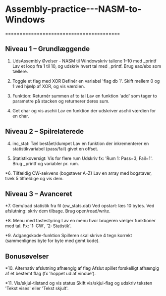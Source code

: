 # Assembly-practice---NASM-to-Windows

========================================

Niveau 1 – Grundlæggende
------------------------
1. UdsAssembly Øvelser - NASM til Windowskriv tallene 1–10 med _printf
Lav et loop fra 1 til 10, og udskriv hvert tal med _printf. Brug eax/ebx som tællere.

2. Toggle et flag med XOR
Definér en variabel 'flag db 1'. Skift mellem 0 og 1 ved hjælp af XOR, og vis værdien.

3. Funktion: Returnér summen af to tal
Lav en funktion 'add' som tager to parametre på stacken og returnerer deres sum.

4. Get char og vis aschii
Lav en funktion der udskriver aschii værdien for en char.

Niveau 2 – Spilrelaterede
-------------------------
4. inc_stat: Tæl bestået/dumpet
Lav en funktion der inkrementerer en statistikvariabel (pass/fail) givet en offset.

5. Statistikoversigt: Vis for flere rum
Udskriv fx: 'Rum 1: Pass=3, Fail=1'. Brug _printf og variabler pr. rum.

*6. Tilfældig CW-sekvens (bogstaver A–Z)
Lav en array med bogstaver, træk 5 tilfældige og vis dem.


Niveau 3 – Avanceret
--------------------
*7. Gem/load statistik fra fil (cw_stats.dat)
Ved opstart: læs 10 bytes. Ved afslutning: skriv dem tilbage. Brug open/read/write.

*8. Menu med tastestyring
Lav en menu hvor brugeren vælger funktioner med tal. Fx: '1: CW', '2: Statistik'.

*9. Adgangskode-funktion
Spilleren skal skrive 4 tegn korrekt (sammenlignes byte for byte med gemt kode).


Bonusøvelser
------------
*10. Alternativ afslutning afhængig af flag
Afslut spillet forskelligt afhængig af et bestemt flag (fx 'hoppet ud af vindue').

*11. Vis/skjul-tilstand og vis status
Skift vis/skjul-flag og udskriv teksten 'Tekst vises' eller 'Tekst skjult'.


